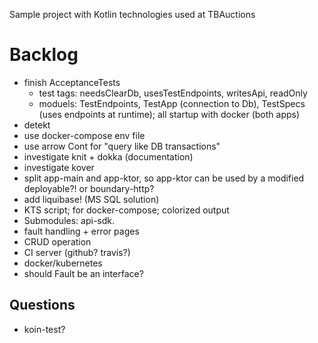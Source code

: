 Sample project with Kotlin technologies used at TBAuctions

# Backlog

* finish AcceptanceTests
  * test tags: needsClearDb, usesTestEndpoints, writesApi, readOnly
  * moduels: TestEndpoints, TestApp (connection to Db), TestSpecs (uses endpoints at runtime); all startup with docker (both apps)
* detekt
* use docker-compose env file
* use arrow Cont for "query like DB transactions"
* investigate knit + dokka (documentation)
* investigate kover
* split app-main and app-ktor, so app-ktor can be used by a modified deployable?! or boundary-http?
* add liquibase! (MS SQL solution)
* KTS script; for docker-compose; colorized output
* Submodules: api-sdk.
* fault handling + error pages
* CRUD operation
* CI server (github? travis?)
* docker/kubernetes
* should Fault be an interface?

## Questions

* koin-test?
